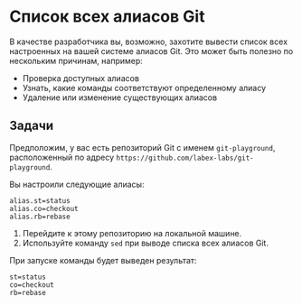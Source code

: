 # Список всех алиасов Git

В качестве разработчика вы, возможно, захотите вывести список всех настроенных на вашей системе алиасов Git. Это может быть полезно по нескольким причинам, например:

- Проверка доступных алиасов
- Узнать, какие команды соответствуют определенному алиасу
- Удаление или изменение существующих алиасов

## Задачи

Предположим, у вас есть репозиторий Git с именем `git-playground`, расположенный по адресу `https://github.com/labex-labs/git-playground`.

Вы настроили следующие алиасы:

```shell
alias.st=status
alias.co=checkout
alias.rb=rebase
```

1. Перейдите к этому репозиторию на локальной машине.
2. Используйте команду `sed` при выводе списка всех алиасов Git.

При запуске команды будет выведен результат:

```shell
st=status
co=checkout
rb=rebase
```
